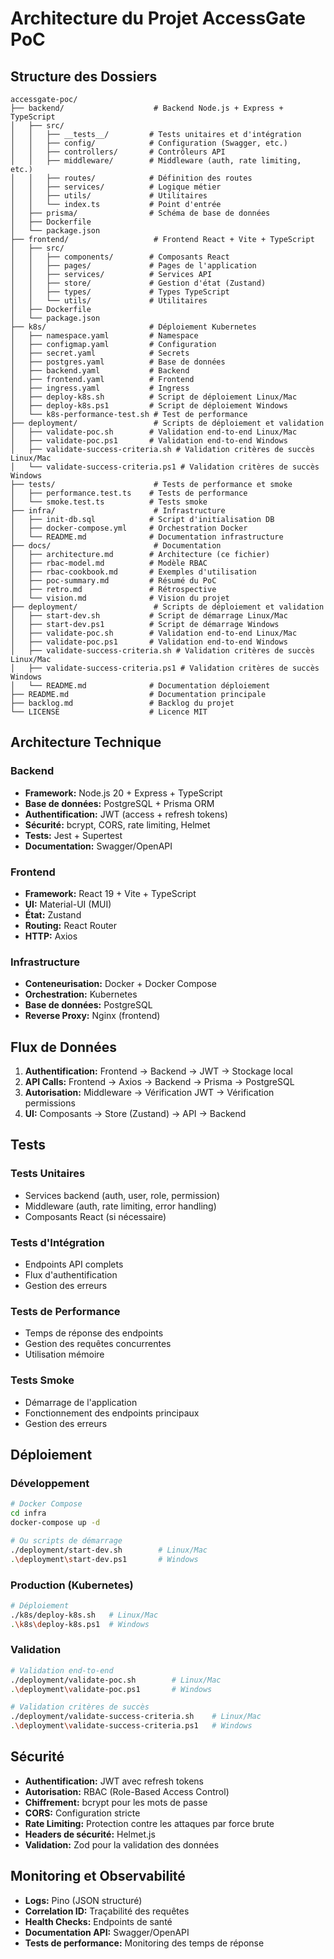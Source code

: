 # Architecture du Projet AccessGate PoC

## Structure des Dossiers

```
accessgate-poc/
├── backend/                    # Backend Node.js + Express + TypeScript
│   ├── src/
│   │   ├── __tests__/         # Tests unitaires et d'intégration
│   │   ├── config/            # Configuration (Swagger, etc.)
│   │   ├── controllers/       # Contrôleurs API
│   │   ├── middleware/        # Middleware (auth, rate limiting, etc.)
│   │   ├── routes/            # Définition des routes
│   │   ├── services/          # Logique métier
│   │   ├── utils/             # Utilitaires
│   │   └── index.ts           # Point d'entrée
│   ├── prisma/                # Schéma de base de données
│   ├── Dockerfile
│   └── package.json
├── frontend/                   # Frontend React + Vite + TypeScript
│   ├── src/
│   │   ├── components/        # Composants React
│   │   ├── pages/             # Pages de l'application
│   │   ├── services/          # Services API
│   │   ├── store/             # Gestion d'état (Zustand)
│   │   ├── types/             # Types TypeScript
│   │   └── utils/             # Utilitaires
│   ├── Dockerfile
│   └── package.json
├── k8s/                       # Déploiement Kubernetes
│   ├── namespace.yaml         # Namespace
│   ├── configmap.yaml         # Configuration
│   ├── secret.yaml            # Secrets
│   ├── postgres.yaml          # Base de données
│   ├── backend.yaml           # Backend
│   ├── frontend.yaml          # Frontend
│   ├── ingress.yaml           # Ingress
│   ├── deploy-k8s.sh          # Script de déploiement Linux/Mac
│   ├── deploy-k8s.ps1         # Script de déploiement Windows
│   └── k8s-performance-test.sh # Test de performance
├── deployment/                 # Scripts de déploiement et validation
│   ├── validate-poc.sh        # Validation end-to-end Linux/Mac
│   ├── validate-poc.ps1       # Validation end-to-end Windows
│   ├── validate-success-criteria.sh # Validation critères de succès Linux/Mac
│   └── validate-success-criteria.ps1 # Validation critères de succès Windows
├── tests/                      # Tests de performance et smoke
│   ├── performance.test.ts    # Tests de performance
│   └── smoke.test.ts          # Tests smoke
├── infra/                      # Infrastructure
│   ├── init-db.sql            # Script d'initialisation DB
│   ├── docker-compose.yml     # Orchestration Docker
│   └── README.md              # Documentation infrastructure
├── docs/                       # Documentation
│   ├── architecture.md        # Architecture (ce fichier)
│   ├── rbac-model.md          # Modèle RBAC
│   ├── rbac-cookbook.md       # Exemples d'utilisation
│   ├── poc-summary.md         # Résumé du PoC
│   ├── retro.md               # Rétrospective
│   └── vision.md              # Vision du projet
├── deployment/                 # Scripts de déploiement et validation
│   ├── start-dev.sh           # Script de démarrage Linux/Mac
│   ├── start-dev.ps1          # Script de démarrage Windows
│   ├── validate-poc.sh        # Validation end-to-end Linux/Mac
│   ├── validate-poc.ps1       # Validation end-to-end Windows
│   ├── validate-success-criteria.sh # Validation critères de succès Linux/Mac
│   ├── validate-success-criteria.ps1 # Validation critères de succès Windows
│   └── README.md              # Documentation déploiement
├── README.md                  # Documentation principale
├── backlog.md                 # Backlog du projet
└── LICENSE                    # Licence MIT
```

## Architecture Technique

### Backend
- **Framework:** Node.js 20 + Express + TypeScript
- **Base de données:** PostgreSQL + Prisma ORM
- **Authentification:** JWT (access + refresh tokens)
- **Sécurité:** bcrypt, CORS, rate limiting, Helmet
- **Tests:** Jest + Supertest
- **Documentation:** Swagger/OpenAPI

### Frontend
- **Framework:** React 19 + Vite + TypeScript
- **UI:** Material-UI (MUI)
- **État:** Zustand
- **Routing:** React Router
- **HTTP:** Axios

### Infrastructure
- **Conteneurisation:** Docker + Docker Compose
- **Orchestration:** Kubernetes
- **Base de données:** PostgreSQL
- **Reverse Proxy:** Nginx (frontend)

## Flux de Données

1. **Authentification:** Frontend → Backend → JWT → Stockage local
2. **API Calls:** Frontend → Axios → Backend → Prisma → PostgreSQL
3. **Autorisation:** Middleware → Vérification JWT → Vérification permissions
4. **UI:** Composants → Store (Zustand) → API → Backend

## Tests

### Tests Unitaires
- Services backend (auth, user, role, permission)
- Middleware (auth, rate limiting, error handling)
- Composants React (si nécessaire)

### Tests d'Intégration
- Endpoints API complets
- Flux d'authentification
- Gestion des erreurs

### Tests de Performance
- Temps de réponse des endpoints
- Gestion des requêtes concurrentes
- Utilisation mémoire

### Tests Smoke
- Démarrage de l'application
- Fonctionnement des endpoints principaux
- Gestion des erreurs

## Déploiement

### Développement
```bash
# Docker Compose
cd infra
docker-compose up -d

# Ou scripts de démarrage
./deployment/start-dev.sh        # Linux/Mac
.\deployment\start-dev.ps1       # Windows
```

### Production (Kubernetes)
```bash
# Déploiement
./k8s/deploy-k8s.sh   # Linux/Mac
.\k8s\deploy-k8s.ps1  # Windows
```

### Validation
```bash
# Validation end-to-end
./deployment/validate-poc.sh        # Linux/Mac
.\deployment\validate-poc.ps1       # Windows

# Validation critères de succès
./deployment/validate-success-criteria.sh    # Linux/Mac
.\deployment\validate-success-criteria.ps1   # Windows
```

## Sécurité

- **Authentification:** JWT avec refresh tokens
- **Autorisation:** RBAC (Role-Based Access Control)
- **Chiffrement:** bcrypt pour les mots de passe
- **CORS:** Configuration stricte
- **Rate Limiting:** Protection contre les attaques par force brute
- **Headers de sécurité:** Helmet.js
- **Validation:** Zod pour la validation des données

## Monitoring et Observabilité

- **Logs:** Pino (JSON structuré)
- **Correlation ID:** Traçabilité des requêtes
- **Health Checks:** Endpoints de santé
- **Documentation API:** Swagger/OpenAPI
- **Tests de performance:** Monitoring des temps de réponse
